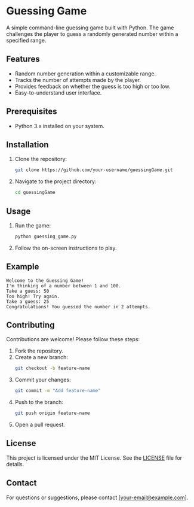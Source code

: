 # Guessing Game

A simple command-line guessing game built with Python. The game challenges the player to guess a randomly generated number within a specified range.

## Features

- Random number generation within a customizable range.
- Tracks the number of attempts made by the player.
- Provides feedback on whether the guess is too high or too low.
- Easy-to-understand user interface.

## Prerequisites

- Python 3.x installed on your system.

## Installation

1. Clone the repository:
    ```bash
    git clone https://github.com/your-username/guessingGame.git
    ```
2. Navigate to the project directory:
    ```bash
    cd guessingGame
    ```

## Usage

1. Run the game:
    ```bash
    python guessing_game.py
    ```
2. Follow the on-screen instructions to play.

## Example

```
Welcome to the Guessing Game!
I'm thinking of a number between 1 and 100.
Take a guess: 50
Too high! Try again.
Take a guess: 25
Congratulations! You guessed the number in 2 attempts.
```

## Contributing

Contributions are welcome! Please follow these steps:

1. Fork the repository.
2. Create a new branch:
    ```bash
    git checkout -b feature-name
    ```
3. Commit your changes:
    ```bash
    git commit -m "Add feature-name"
    ```
4. Push to the branch:
    ```bash
    git push origin feature-name
    ```
5. Open a pull request.

## License

This project is licensed under the MIT License. See the [LICENSE](LICENSE) file for details.

## Contact

For questions or suggestions, please contact [your-email@example.com].
